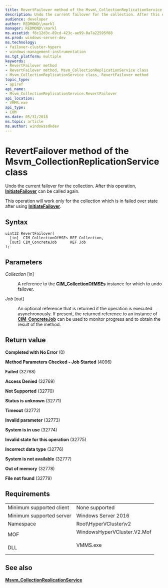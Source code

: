 ```yaml
---
title: RevertFailover method of the Msvm\_CollectionReplicationService class
description: Undo the current failover for the collection. After this operation, InitiateFailover can be called again.
audience: developer
author: REDMOND\\markl
manager: REDMOND\\markl
ms.assetid: f8c12d3c-89cd-423c-ae99-0a7a22595f88
ms.prod: windows-server-dev
ms.technology:
- failover-cluster-hyperv
- windows-management-instrumentation
ms.tgt_platform: multiple
keywords:
- RevertFailover method
- RevertFailover method, Msvm_CollectionReplicationService class
- Msvm_CollectionReplicationService class, RevertFailover method
topic_type:
- apiref
api_name:
- Msvm_CollectionReplicationService.RevertFailover
api_location:
- VMMS.exe
api_type:
- COM
ms.date: 05/31/2018
ms.topic: article
ms.author: windowssdkdev
---
```


# RevertFailover method of the Msvm\_CollectionReplicationService class

Undo the current failover for the collection. After this operation, [**InitiateFailover**](msvm-collectionreplicationservice-initiatefailover.md) can be called again.

This operation will work only for the collection which is in failed over state after using [**InitiateFailover**](msvm-collectionreplicationservice-initiatefailover.md).

## Syntax


```mof
uint32 RevertFailover(
  [in]  CIM_CollectionOfMSEs REF Collection,
  [out] CIM_ConcreteJob      REF Job
);
```



## Parameters

<dl> <dt>

*Collection* \[in\]
</dt> <dd>

A reference to the [**CIM\_CollectionOfMSEs**](cim-collectionofmses.md) instance for which to undo failover.

</dd> <dt>

*Job* \[out\]
</dt> <dd>

An optional reference that is returned if the operation is executed asynchronously. If present, the returned reference to an instance of [**CIM\_ConcreteJob**](cim-concretejob.md) can be used to monitor progress and to obtain the result of the method.

</dd> </dl>

## Return value

<dl> <dt>

**Completed with No Error** (0)
</dt> <dt>

**Method Parameters Checked - Job Started** (4096)
</dt> <dt>

**Failed** (32768)
</dt> <dt>

**Access Denied** (32769)
</dt> <dt>

**Not Supported** (32770)
</dt> <dt>

**Status is unknown** (32771)
</dt> <dt>

**Timeout** (32772)
</dt> <dt>

**Invalid parameter** (32773)
</dt> <dt>

**System is in use** (32774)
</dt> <dt>

**Invalid state for this operation** (32775)
</dt> <dt>

**Incorrect data type** (32776)
</dt> <dt>

**System is not available** (32777)
</dt> <dt>

**Out of memory** (32778)
</dt> <dt>

**File not found** (32779)
</dt> </dl>

## Requirements



|                                     |                                                                                                        |
|-------------------------------------|--------------------------------------------------------------------------------------------------------|
| Minimum supported client<br/> | None supported<br/>                                                                              |
| Minimum supported server<br/> | Windows Server 2016<br/>                                                                         |
| Namespace<br/>                | Root\\HyperVCluster\\v2<br/>                                                                     |
| MOF<br/>                      | <dl> <dt>WindowsHyperVCluster.V2.Mof</dt> </dl> |
| DLL<br/>                      | <dl> <dt>VMMS.exe</dt> </dl>                    |



## See also

<dl> <dt>

[**Msvm\_CollectionReplicationService**](msvm-collectionreplicationservice.md)
</dt> </dl>

 

 





